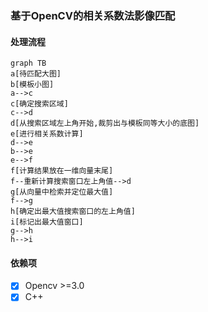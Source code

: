 

### 基于OpenCV的相关系数法影像匹配

#### 处理流程

```mermaid
graph TB
a[待匹配大图]
b[模板小图]
a-->c
c[确定搜索区域]
c-->d
d[从搜索区域左上角开始,裁剪出与模板同等大小的底图]
e[进行相关系数计算]
d-->e
b-->e
e-->f
f[计算结果放在一维向量末尾]
f--重新计算搜索窗口左上角值-->d
g[从向量中检索并定位最大值]
f-->g
h[确定出最大值搜索窗口的左上角值]
i[标记出最大值窗口]
g-->h
h-->i
```

#### 依赖项

- [x] Opencv >=3.0
- [x] C++